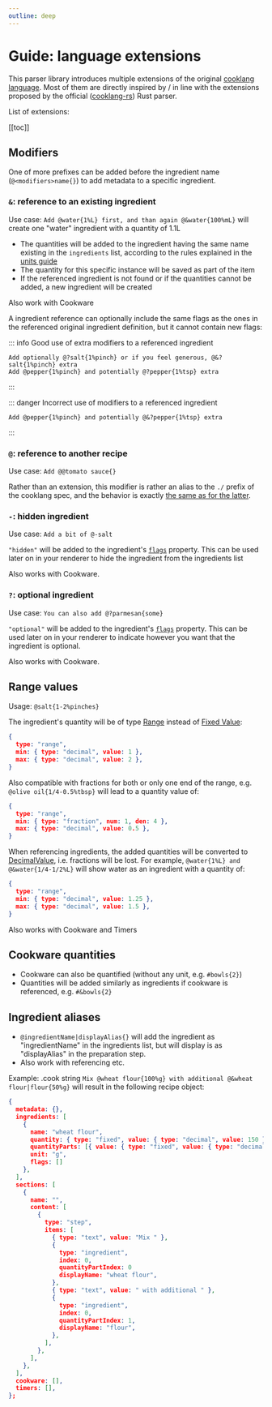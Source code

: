 ```yaml
---
outline: deep
---
```


# Guide: language extensions

This parser library introduces multiple extensions of the original [cooklang language](/guide-cooklang-specs). Most of them are directly inspired by / in line with the extensions proposed by the official ([cooklang-rs](https://github.com/cooklang/cooklang-rs/blob/main/extensions.md)) Rust parser.

List of extensions:

[[toc]]

## Modifiers

One of more prefixes can be added before the ingredient name (`@<modifiers>name{}`) to add metadata to a specific ingredient.

### `&`: reference to an existing ingredient

Use case: `Add @water{1%L} first, and than again @&water{100%mL}` will create one "water" ingredient with a quantity of 1.1L

- The quantities will be added to the ingredient having the same name existing in the `ingredients` list, according to the rules explained in the [units guide](/guide-units)
- The quantity for this specific instance will be saved as part of the item
- If the referenced ingredient is not found or if the quantities cannot be added, a new ingredient will be created

Also work with Cookware

A ingredient reference can optionally include the same flags as the ones in the referenced original ingredient definition, but it cannot contain new flags: 

::: info Good use of extra modifiers to a referenced ingredient
```
Add optionally @?salt{1%pinch} or if you feel generous, @&?salt{1%pinch} extra
Add @pepper{1%pinch} and potentially @?pepper{1%tsp} extra
```
:::

::: danger Incorrect use of modifiers to a referenced ingredient
```
Add @pepper{1%pinch} and potentially @&?pepper{1%tsp} extra
```
:::

### `@`: reference to another recipe

Use case: `Add @@tomato sauce{}` 

Rather than an extension, this modifier is rather an alias to the `./` prefix of the cooklang spec, and the behavior is exactly [the same as for the latter](guide-cooklang-specs.html#referencing-other-recipes). 

### `-`: hidden ingredient

Use case: `Add a bit of @-salt`

`"hidden"` will be added to the ingredient's [`flags`](/api/interfaces/Ingredient.html#flags) property. This can be used later on in your renderer to hide the ingredient from the ingredients list 

Also works with Cookware.

### `?`: optional ingredient

Use case: `You can also add @?parmesan{some}`

`"optional"` will be added to the ingredient's [`flags`](/api/interfaces/Ingredient.html#flags) property. This can be used later on in your renderer to indicate however you want that the ingredient is optional.

Also works with Cookware.

## Range values
   
Usage: `@salt{1-2%pinches}`

The ingredient's quantity will be of type [Range](/api/interfaces/Range) instead of [Fixed Value](/api/interfaces/FixedValue):

```json
{
  type: "range",
  min: { type: "decimal", value: 1 },
  max: { type: "decimal", value: 2 },
}
```

Also compatible with fractions for both or only one end of the range, e.g. `@olive oil{1/4-0.5%tbsp}` will lead to a quantity value of:

```json
{
  type: "range",
  min: { type: "fraction", num: 1, den: 4 },
  max: { type: "decimal", value: 0.5 },
}
```

When referencing ingredients, the added quantities will be converted to [DecimalValue](/api/interfaces/DecimalValue), i.e. fractions will be lost. For example, `@water{1%L} and @&water{1/4-1/2%L}` will show water as an ingredient with a quantity of:

```json
{
  type: "range",
  min: { type: "decimal", value: 1.25 },
  max: { type: "decimal", value: 1.5 },
}
```

Also works with Cookware and Timers
  
## Cookware quantities

- Cookware can also be quantified (without any unit, e.g. `#bowls{2}`)
- Quantities will be added similarly as ingredients if cookware is referenced, e.g. `#&bowls{2}`

## Ingredient aliases

- `@ingredientName|displayAlias{}` will add the ingredient as "ingredientName" in the ingredients list, but will display is as "displayAlias" in the preparation step.
- Also work with referencing etc. 

Example: .cook string `Mix @wheat flour{100%g} with additional @&wheat flour|flour{50%g}` will result in the following recipe object:

```json
{
  metadata: {},
  ingredients: [
    {
      name: "wheat flour",
      quantity: { type: "fixed", value: { type: "decimal", value: 150 } },
      quantityParts: [{ value: { type: "fixed", value: { type: "decimal", value: 100 } }, unit: "g", scalable: true},{ value: { type: "fixed", value: { type: "decimal", value: 50 } }, unit: "g", scalable: true}]
      unit: "g",
      flags: []
    },
  ],
  sections: [
    {
      name: "",
      content: [
        {
          type: "step",
          items: [
            { type: "text", value: "Mix " },
            {
              type: "ingredient",
              index: 0,
              quantityPartIndex: 0
              displayName: "wheat flour",
            },
            { type: "text", value: " with additional " },
            {
              type: "ingredient",
              index: 0,
              quantityPartIndex: 1,
              displayName: "flour",
            },
          ],
        },
      ],
    },
  ],
  cookware: [],
  timers: [],
};
```

